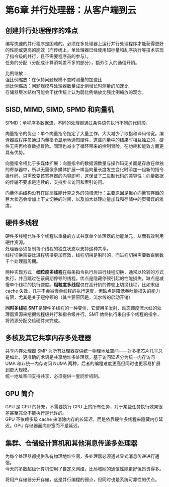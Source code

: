 # 第6章 并行处理器：从客户端到云

## 创建并行处理程序的难点
编写快速的并行程序是困难的。必须在多处理器上运行并行处理程序才能获得更好的性能或更高的能效（而传统上，单处理器已经使用超标量和乱序执行等技术实现了指令级的并行，且不需要程序员的参与）。  
任务的分配（分配成计算消耗差不多的部分），额外引入的通信开销。

比例缩放：  
强比例缩放：在保持问题规模不变时测量的加速比  
弱比例缩放：问题规模与处理器数量成比例增长时测量的加速比  
存储器层次结构可能会干扰传统上认为弱比例缩放比强比例缩放的观念。

## SISD, MIMD, SIMD, SPMD 和向量机
SPMD：单程序多数据流，不同的处理器通过条件语句执行不同的代码段。

向量指令的优点：单个向量指令指定了大量工作，大大减少了取指和译码带宽。编译器或程序员通过向量指令显示地通知硬件，这些向量中的结果时相互独立的，硬件无需再检查数据冒险。同理也减少了循环带来的控制冒险。在功耗和能效方面更具有优势。

向量指令相比于多媒体扩展：向量指令的数据源数量与操作码无关而是存放在单独的寄存器中，所以无需像多媒体扩展一样当向量长度发生变化时添加一组新的指令操作码，只需改变该寄存器的内容即可，这保证了二进制代码的兼容性；向量数据的传输不要求是连续的，支持步长访问和索引访问。

向量体系结构没有在除高性能计算之外的领域流行：主要原因是担心向量寄存器的巨大状态会增加上下文切换的时间，以及加大处理向量加载和存储中的页错误的难度。

## 硬件多线程
硬件多线程允许多个线程以重叠的方式共享单个处理器的功能单元，从而有效利用硬件资源。  
处理器必须复制每个线程的独立状态以支持这种共享。  
线程切换需要比进程切换更加有效，线程切换是瞬时的，而进程切换需要数百到数千个处理器周期。

两种实现方式：**细粒度多线程**在每条指令执行后进行线程切换，通常以轮转的方式执行，并且跳过在该周期停顿的线程，优点是隐藏停顿引起的性能损失，缺点是减慢单个线程的执行速度。**粗粒度多线程**仅在高开销的停顿上切换线程，比如末级 cache 失效，几乎不会减慢单线程的执行速度，但缺点是降低吞吐量损失的能力有限，尤其是关于短停顿的（其主要原因是，流水线的启动开销）

**同时多线程 SMT**是硬件多线程的一种变体，它使用多发射、动态调度流水线的处理器资源来挖掘线程级并行和指令级并行。SMT 始终执行来自多个线程的指令，将资源分配交给硬件来完成。

## 多核及其它共享内存多处理器
共享内存处理器 SMP 为所有处理器提供统一物理地址空间——对多核芯片几乎总是如此，更准确的术语是共享地址多处理器。基于访问延迟分为统一内存访问 UMA 和非统一内存访问 NUMA 两种，后者的编程难度更高但同时也更容易扩展到更大规模。  
统一地址空间支持共享，必须提供一套同步机制。

## GPU 简介
GPU 是 CPU 的补充，不需要执行 CPU 上的所有任务，对于某些任务执行效果很差甚至完全不能执行是允许的。  
GPU 不依赖多级 cache 来消除内存的长延迟，而是依靠硬件多线程来隐藏内存延迟。GPU 存储器面向带宽而不是延迟。

## 集群、仓储级计算机和其他消息传递多处理器
为每个处理器都提供私有物理地址空间，多处理器必须通过显式消息传递进行通信。  
今天的多数超级计算机使用了自定义网络，比局域网的通信性能更好但昂贵得多。

将用户存储器分开存储，这是并行编程的弱点，但同时也是系统可靠性的优点。
